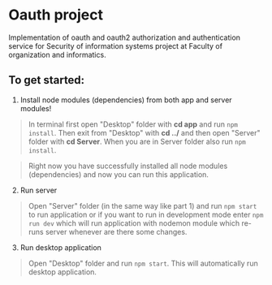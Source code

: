 # Oauth project
Implementation of oauth and oauth2 authorization and authentication service for Security of information systems project at Faculty of organization and informatics.

## To get started:

1. Install node modules (dependencies) from both app and server modules!

>In terminal first open "Desktop" folder with **cd app** and run `npm install`.
Then exit from "Desktop" with **cd ../** and then open "Server" folder with **cd Server**.
When you are in Server folder also run `npm install`.

>Right now you have successfully installed all node modules (dependencies) and now you can run this application.

2. Run server

> Open "Server" folder (in the same way like part 1) and run `npm start` to run application or if you want to run in development mode enter `npm run dev` which will run application with nodemon module which re-runs server whenever are there some changes.

3. Run desktop application

> Open "Desktop" folder and run `npm start`. This will automatically run desktop application.